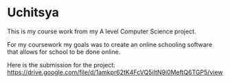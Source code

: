 # Uchitsya
This is my course work from my A level Computer Science project.

For my coursework my goals was to create an online schooling software that allows for school to be done online.

Here is the submission for the project:
https://drive.google.com/file/d/1amkpr62tK4FcVQ5iItN9i0MeftQ6TGP5/view

